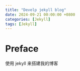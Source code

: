 ```yaml
---
title: "Develp jekyll blog"
date: 2024-09-21 00:00:00 +0800
categories: [Jekyll]
tags: [Jekyll]
---
```

# Preface
使用 jekyll 来搭建我的博客

